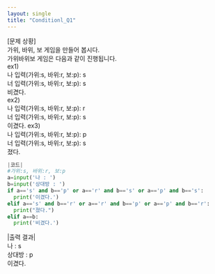 ```yaml
---
layout: single
title: "Conditionl_Q1"
---
```


[문제 상황]<br>
가위, 바위, 보 게임을 만들어 봅시다.<br>
가위바위보 게임은 다음과 같이 진행됩니다.<br>
ex1)<br>
나 입력(가위:s, 바위:r, 보:p): s<br>
너 입력(가위:s, 바위:r, 보:p): s<br>
비겼다.<br>
ex2)<br>
나 입력(가위:s, 바위:r, 보:p): r<br>
너 입력(가위:s, 바위:r, 보:p): s<br>
이겼다.
ex3)<br>
나 입력(가위:s, 바위:r, 보:p): p<br>
너 입력(가위:s, 바위:r, 보:p): s<br>
졌다.

~~~python
|코드|
#가위:s, 바위:r, 보:p
a=input('나 : ')
b=input('상대방 : ')
if a=='s' and b=='p' or a=='r' and b=='s' or a=='p' and b=='s':
  print('이겼다.')
elif a=='s' and b=='r' or a=='r' and b=='p' or a=='p' and b=='r':
  print("졌다.")
elif a==b:
  print('비겼다.')
~~~

|출력 결과|<br>
나 : s<br>
상대방 : p<br>
이겼다.
